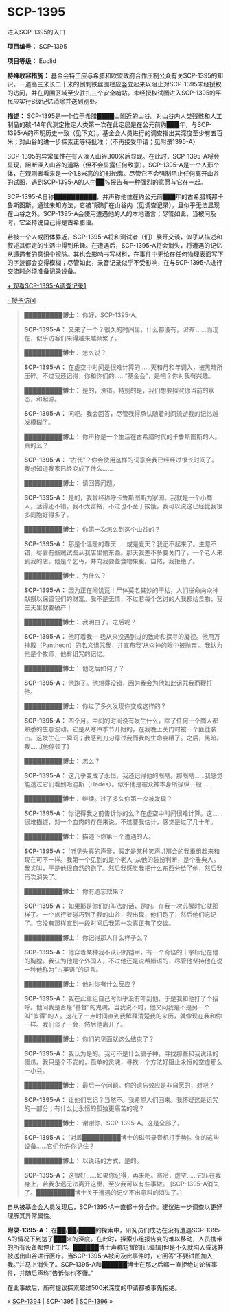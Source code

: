 # SCP-1395
                        




进入SCP-1395的入口



**项目编号：** SCP-1395

**项目等级：** Euclid

**特殊收容措施：** 基金会特工应与希腊和欧盟政府合作压制公众有关SCP-1395的知识。一道高三米长二十米的倒刺铁丝围栏应竖立起来以阻止对SCP-1395未经授权的访问，并在周围区域至少驻扎三个安全哨站。未经授权试图进入SCP-1395的平民应实行B级记忆消除并送到别处。

**描述：** SCP-1395是一个位于希腊████山附近的山谷。对山谷内人类残骸和人工制品的碳-14年代测定推定人类第一次在此定居是在公元前约███年，与SCP-1395-A的声明历史一致（见下文）。基金会人员进行的调查指出其深度至少有五百米；对山谷的进一步探索正等待批准；（不再接受申请；见附录1395-A）

SCP-1395的异常属性在有人深入山谷300米后显现。在此时，SCP-1395-A将会显现，阻断深入山谷的道路（但不会显露任何敌意）。SCP-1395-A是一个人形个体，在观测者看来是一个1.8米高的幻影轮廓。尽管它不会强制阻止任何离开山谷的试图，遇到SCP-1395-A的人中██%报告有一种强烈的意愿与它在一起。

SCP-1395-A自称██████████，并声称他住在约公元前███年的古希腊城邦卡鲁斯图斯。通过未知方法，它被“限制”在山谷内（见调查记录），且似乎无法显现在山谷之外。SCP-1395-A会使用遭遇他的人的本地语言；尽管如此，当被问及时，它坚持说自己得是古希腊语。

若被一个人或团体靠近，SCP-1395-A将和测试者（们）展开交谈，似乎从描述和叙述其假定的生活中得到乐趣。在遭遇后，SCP-1395-A将会消失，将遭遇的记忆从遭遇者的意识中擦除。其也会影响书写材料，在事件中无论在任何物理表面写下的字迹都会变得模糊；尽管如此，录音记录似乎不受影响，在与SCP-1395-A进行交流时必须准备记录设备。


<a shape='rect' class='collapsible-block-link' href='javascript:;'>+&#160;&#35266;&#30475;SCP-1395-A&#35843;&#26597;&#35760;&#24405;1</a>

<a shape='rect' class='collapsible-block-link' href='javascript:;'>-&#160;&#25480;&#20104;&#35775;&#38382;</a>


> **█████████博士：** 你好，SCP-1395-A。
> 
> **SCP-1395-A：** 又来了一个？很久的时间里，什么都没有，*没有* ……而现在，似乎访客们来得越来越频繁了。
> 
> **█████████博士：** 怎么说？
> 
> **SCP-1395-A：** 在虚空中时间是很难计算的……天和月和年调入，被黑暗所压碎。不过我还记得，你和你们的……“基金会”，是吧？你对我有兴趣。
> 
> **█████████博士：** 是的，没错。特别的是，我们想要探究你当前的状态，和起源。
> 
> **SCP-1395-A：** 问吧。我会回答，尽管我得承认随着时间流逝我的记忆越发模糊了。
> 
> **█████████博士：** 你声称是一个生活在古希腊时代的卡鲁斯图斯的人。真的么？
> 
> **SCP-1395-A：** “古代”？你会使用这样的词意会我已经经过很长时间了。我想知道我家已经变成了什么……
> 
> **█████████博士：** 请回答问题。
> 
> **SCP-1395-A：** 是的，我曾经称呼卡鲁斯图斯为家园。我就是一个小商人，活得还不错。我不太富裕，不过也不至于挨饿，我可以说这已经比我很多同胞好得多了。
> 
> **█████████博士：** 你第一次怎么到这个山谷的？
> 
> **SCP-1395-A：** 那是个温暖的春天……或是夏天？我记不起来了。生意不错，尽管有些贼试图从我店里偷东西。那天我差不多要关门了，一个老人来到我的店。他是个乞丐，并向我要些食物果腹。自然，我拒绝了。
> 
> **█████████博士：** 为什么？
> 
> **SCP-1395-A：** 因为正在闹饥荒！尸体莫名其妙的干枯，人们拼命向众神献祭以保留我们的财富。我不是无情，不过若每个乞讨的人我都给食物，我三天里就要破产！
> 
> **█████████博士：** 我明白了。之后呢？
> 
> **SCP-1395-A：** 他盯着我— 我从来没遇到过的致命和探寻的凝视。他用万神殿（Pantheon）的名义诅咒我，并宣布我‘从众神的眼中被抛弃’。我认为他是个牧师，他有诅咒的记忆。
> 
> **█████████博士：** 他之后如何了？
> 
> **SCP-1395-A：** 他跑了。他想得没错，因为我会为他如此诅咒我而鞭打他。
> 
> **█████████博士：** 你过了多久发现你变成这样的？
> 
> **SCP-1395-A：** 四个月。中间的时间没有发生什么，除了任何一个商人都熟悉的生意波动。它是从寒冷季节开始的，在我晚上关门时被一个匪徒袭击。这发生在一瞬间；我感到刀刃穿过我而我的生命变糟了。之后，黑暗。我……[他停顿了]
> 
> **█████████博士：** 怎么？
> 
> **SCP-1395-A：** 这几乎变成了永恒，我还记得他的眼睛。那眼睛……我感觉能透过它们看到哈迪斯（Hades）。似乎他是被众神本身所操纵一般……
> 
> **█████████博士：** 继续。过了多久你第一次被发现？
> 
> **SCP-1395-A：** 你记得我之前告诉你的么？在虚空中时间很难计算。这……很难描述，对一个血肉的存在来说。不过要我估计，感觉是过了几十年。
> 
> **█████████博士：** 描述下你第一个遭遇的人。
> 
> **SCP-1395-A：** [听见失真的声音，假定是某种笑声。]那会的我重组起来和现在可不一样。我第一个见到的是个老人-从他的装扮判断，是个雅典人。我尖叫，于是他很自然的跑了。然后我感觉我把什么东西分给了他，然后我再次消失了。
> 
> **█████████博士：** 你有遗忘效果？
> 
> **SCP-1395-A：** 如果那是你们的叫法的话，是的。在我一次苏醒时它就那样了。一个旅行者碰巧到了我的山谷，我出现，他们跑了，然后他们忘记了。它没有那样直到一段时间后我第一次真正有了交谈。
> 
> **█████████博士：** 你记得那人什么样子么？
> 
> **SCP-1395-A：** 他穿着某种我不认识的铠甲，有一个奇怪的十字标记在他的胸膛。我认为他是个外国人，不过他还是说希腊语的，尽管他坚持他在说一种他称为“古英语”的语言。
> 
> **█████████博士：** 他对你有什么反应？
> 
> **SCP-1395-A：** 我在此重组自己时似乎没有吓到他，于是我和他打了个招呼。他问我是否是“基督”的鬼魂。当我说不时，他又问我是不是另一个叫“彼得”的人。这花了一点时间直到我解释清楚我的来历，就像现在我和你一样。我们谈了一会，然后他离开了。
> 
> **█████████博士：** 你们的见面就这么结束了？
> 
> **SCP-1395-A：** 我认为是的。我可不是什么骗子神，寻找那些和我说话的傻瓜。我只是个不安的，孤单的灵魂，寻找一个方法好阻止永恒的空虚那么一小会。
> 
> **█████████博士：** 最后一个问题。你的遗忘效应是非自愿的，对吧？
> 
> **SCP-1395-A：** 让他们忘记？当然不。我希望人们回来。我怀疑这是诅咒的一部分；有什么比永恒的孤独更痛苦的呢？
> 
> **█████████博士：** 谢谢你，SCP-1395-A。这是全部了。
> 
> **SCP-1395-A：** [对着█████████博士的磁带录音机打手势]。你的这些设备……它们允许你记住？
> 
> **█████████博士：** 以说话的方式，是的。
> 
> **SCP-1395-A：** 这很好……如果你记得，再来吧。寒冷，虚空……它压在我身上，若我永远无法离开这里，至少我可以有些事做。
[SCP-1395-A消失了。█████████博士关于遭遇的记忆不出意料的消失了。]
> 




自从被基金会人员发现后，SCP-1395-A一直都十分合作。建议进一步调查以更好理解其异常属性。

**附录-1395-A：** 在██/██/████的探索中，研究员们成功在没有遭遇SCP-1395-A的情况下到达了███米的深度。在此时，探索小组报告变的难以移动，人员携带的所有设备都停止工作。██████博士声称短暂的[已编辑]但是不久就陷入昏迷并被送出山谷进行医疗。当SCP-1395-A被问及此事件时，它回答“不要试图加入我。”并马上消失了。SCP-1395-A和██████博士在那之后都一直拒绝讨论该事件，并随后声称“告诉你也不懂。”

在此事故后，所有提议探索超过500米深度的申请都被事先拒绝。



« <a shape='rect' class='newpage' href='/scp-1394'>SCP-1394</a> | SCP-1395 | [SCP-1396](/scp-1396) »





                    